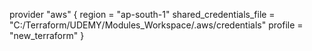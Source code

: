provider "aws" {
  region                  = "ap-south-1"
  shared_credentials_file = "C:/Terraform/UDEMY/Modules_Workspace/.aws/credentials"
  profile                 = "new_terraform"
}
